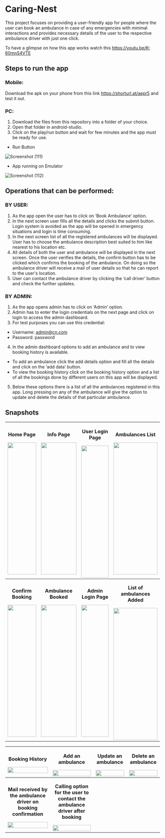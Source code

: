 # Caring-Nest
This project focuses on providing a user-friendly app for people where the user can book an ambulance in case of any emergencies with minimal interactions and provides necessary details of the user to the respective ambulance driver with just one click.

To have a glimpse on how this app works watch this https://youtu.be/K-60mnS4VTE 

## Steps to run the app
### Mobile:
Download the apk on your phone from this link https://shorturl.at/aepr5 and test it out.
### PC:
1. Download the files from this repository into a folder of your choice.
2. Open that folder in android-studio. 
3. Click on the play/run button and wait for few minutes and the app must be ready for use.
 * Run Button

![Screenshot (111)](https://user-images.githubusercontent.com/65860350/148649936-e81b40b0-2935-49b2-857e-c3ece8928923.png)
 * App running on Emulator

![Screenshot (112)](https://user-images.githubusercontent.com/65860350/148649940-a02c7b03-7c5c-4f39-a6ca-9792efb83392.png)

## Operations that can be performed:
### BY USER:
1. As the app open the user has to click on ‘Book Ambulance’ option.
2. In the next screen user fills all the details and clicks the submit button. 
Login system is avoided as the app will be opened in emergency situations and login is time consuming.
4. In the next screen list of all the registered ambulances will be displayed.
User has to choose the ambulance description best suited to him like
nearest to his location etc.
4. All details of both the user and ambulance will be displayed in the next
screen. Once the user verifies the details, the confirm button has to be
clicked which confirms the booking of the ambulance. On doing so the 
ambulance driver will receive a mail of user details so that he can report to the user's location.
5. User can contact the ambulance driver by clicking the ‘call driver’ button
and check the further updates.

### BY ADMIN:
1. As the app opens admin has to click on ‘Admin’ option.
2. Admin has to enter the login credentials on the next page and click on
login to access the admin dashboard.
3. For test purposes you can use this credential:
 * Username: admin@cn.com
 * Password: password
4. In the admin dashboard options to add an ambulance and to view
booking history is available.
 * To add an ambulance click the add details option and fill all the
details and click on the ‘add data’ button.
 * To view the booking history click on the booking history option
and a list of all the bookings done by different users on this app
will be displayed.
5. Below these options there is a list of all the ambulances registered in this
app. Long pressing on any of the ambulance will give the option to
update and delete the details of that particular ambulance. 

## Snapshots
| <p><b>Home Page</b></p><img src="https://user-images.githubusercontent.com/65860350/148651125-7ebc34a2-ee54-4c74-9363-27e127824ef6.jpg" width="100%" height="430px"> | <p><b>Info Page</b></p> <img src="https://user-images.githubusercontent.com/65860350/148673221-77cc5e18-22e4-47d0-a2dc-94daf6132ec5.jpg" width="100%" height="430px">|<p><b>User Login Page</b></p> <img src="https://user-images.githubusercontent.com/65860350/148673229-9f81ef89-4911-4687-9b8d-0a3a6bd145d3.jpg" width="100%" height="430px">| <p><b>Ambulances List</b></p> <img src="https://user-images.githubusercontent.com/65860350/148673237-7616d242-a812-4bdb-970d-51b0fe88cc91.jpg" width="100%" height="430px">|
|:-------------------------:|:-------------------------:|:-------------------------:|:-------------------------:|
|<p><b>Confirm Booking</b></p><img src="https://user-images.githubusercontent.com/65860350/148673239-31466566-d478-47b8-9abd-8df0554cbe65.jpg" width="100%" height="430px"> | <p><b>Ambulance Booked</b></p> <img src="https://user-images.githubusercontent.com/65860350/148673240-4efefb29-8dac-4a79-a116-c3cbedf1f88f.jpg" width="100%" height="430px">|<p><b>Admin Login Page</b></p> <img src="https://user-images.githubusercontent.com/65860350/148673242-21e9996c-57c2-4c8d-93fd-21a1c7a7cd50.jpg" width="100%" height="430px">| <p><b>List of ambulances Added</b></p> <img src="https://user-images.githubusercontent.com/65860350/148673248-dd75fc6e-73f4-4013-ae2a-ee764b5ab499.jpg" width="100%" height="430px">|

|<p><b>Booking History</b></p><img src="https://user-images.githubusercontent.com/65860350/148673249-4dee552f-5771-427f-8e4d-384c0799a66d.jpg" width="100%"> | <p><b>Add an ambulance</b></p> <img src="https://user-images.githubusercontent.com/65860350/148673251-e6920bc5-d5ca-4ce2-8be2-7aba64575c5e.jpg" width="100%">|<p><b>Update an ambulance</b></p> <img src="https://user-images.githubusercontent.com/65860350/148673253-2662e1b8-1012-497f-9726-2b0233314f14.jpg" width="100%">| <p><b>Delete an ambulance</b></p> <img src="https://user-images.githubusercontent.com/65860350/148673255-98d365a5-dc5b-48d7-a61a-ee72aab48fe2.jpg" width="100%">|
|:-------------------------:|:-------------------------:|:-------------------------:|:-------------------------:|
|<p><b>Mail received by the ambulance driver on booking confirmation</b></p><img src="https://user-images.githubusercontent.com/65860350/148673847-b2959374-100a-4caf-b264-53c35dd15e61.png" width="100%"> | <p><b>Calling option for the user to contact the ambulance driver after booking</b></p> <img src="https://user-images.githubusercontent.com/65860350/148673848-5d9561ac-e4db-48b1-b96c-05ba8f8180bb.png" width="100%">|

